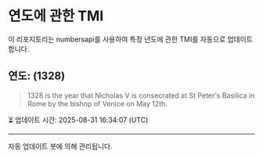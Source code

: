 
# 연도에 관한 TMI

이 리포지토리는 numbersapi를 사용하여 특정 년도에 관한 TMI를 자동으로 업데이트합니다.

## 연도: (1328)
> 1328 is the year that Nicholas V is consecrated at St Peter's Basilica in Rome by the bishop of Venice on May 12th.

⏳ 업데이트 시간: 2025-08-31 16:34:07 (UTC)

---
자동 업데이트 봇에 의해 관리됩니다.
